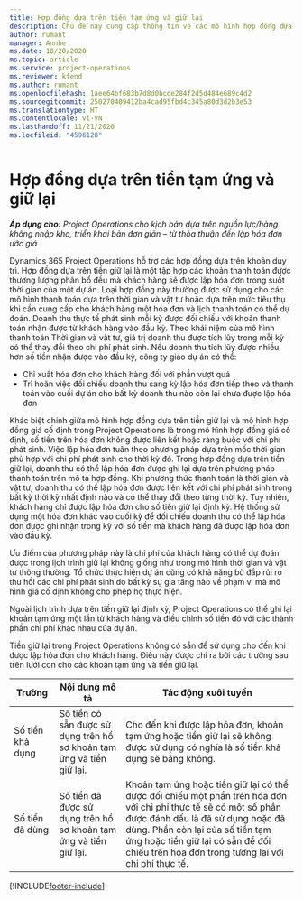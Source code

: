 ```yaml
---
title: Hợp đồng dựa trên tiền tạm ứng và giữ lại
description: Chủ đề này cung cấp thông tin về các mô hình hợp đồng dựa trên tiền giữ lại và khoản tạm ứng trong Project Operations.
author: rumant
manager: Annbe
ms.date: 10/20/2020
ms.topic: article
ms.service: project-operations
ms.reviewer: kfend
ms.author: rumant
ms.openlocfilehash: 1aee64bf683b7d8d0bcde284f2d5d484e689c4d2
ms.sourcegitcommit: 250270409412ba4cad95fbd4c345a80d3d2b3e53
ms.translationtype: HT
ms.contentlocale: vi-VN
ms.lasthandoff: 11/21/2020
ms.locfileid: "4596128"
---
```

# <a name="advances-and-retainer-based-contracts"></a>Hợp đồng dựa trên tiền tạm ứng và giữ lại


_**Áp dụng cho:** Project Operations cho kịch bản dựa trên nguồn lực/hàng không nhập kho, triển khai bản đơn giản – từ thỏa thuận đến lập hóa đơn ước giá_

Dynamics 365 Project Operations hỗ trợ các hợp đồng dựa trên khoản duy trì. Hợp đồng dựa trên tiền giữ lại là một tập hợp các khoản thanh toán được thương lượng phân bổ đều mà khách hàng sẽ được lập hóa đơn trong suốt thời gian của một dự án. Loại hợp đồng này thường được sử dụng cho các mô hình thanh toán dựa trên thời gian và vật tư hoặc dựa trên mức tiêu thụ khi cần cung cấp cho khách hàng một hóa đơn và lịch thanh toán có thể dự đoán. Doanh thu thực tế phát sinh mỗi kỳ được đối chiếu với khoản thanh toán nhận được từ khách hàng vào đầu kỳ. Theo khái niệm của mô hình thanh toán Thời gian và vật tư, giá trị doanh thu được tích lũy trong mỗi kỳ có thể thay đổi theo chi phí phát sinh. Nếu doanh thu tích lũy được nhiều hơn số tiền nhận được vào đầu kỳ, công ty giao dự án có thể:

- Chỉ xuất hóa đơn cho khách hàng đối với phần vượt quá 
- Trì hoãn việc đối chiếu doanh thu sang kỳ lập hóa đơn tiếp theo và thanh toán vào cuối dự án cho bất kỳ doanh thu nào còn lại chưa được lập hóa đơn

Khác biệt chính giữa mô hình hợp đồng dựa trên tiền giữ lại và mô hình hợp đồng giá cố định trong Project Operations là trong mô hình hợp đồng giá cố định, số tiền trên hóa đơn không được liên kết hoặc ràng buộc với chi phí phát sinh. Việc lập hóa đơn tuân theo phương pháp dựa trên mốc thời gian phù hợp với chi phí phát sinh cho thời kỳ đó. Trong hợp đồng dựa trên tiền giữ lại, doanh thu có thể lập hóa đơn được ghi lại dựa trên phương pháp thanh toán trên mô tả hợp đồng. Khi phương thức thanh toán là thời gian và vật tư, doanh thu có thể lập hóa đơn được liên kết với chi phí phát sinh trong bất kỳ thời kỳ nhất định nào và có thể thay đổi theo từng thời kỳ. Tuy nhiên, khách hàng chỉ được lập hóa đơn cho số tiền giữ lại định kỳ. Hệ thống sử dụng một hóa đơn khác vào cuối kỳ để đối chiếu doanh thu có thể lập hóa đơn được ghi nhận trong kỳ với số tiền mà khách hàng đã được lập hóa đơn vào đầu kỳ.

Ưu điểm của phương pháp này là chi phí của khách hàng có thể dự đoán được trong lịch trình giữ lại không giống như trong mô hình thời gian và vật tư thông thường. Tổ chức thực hiện dự án cũng có khả năng bù đắp rủi ro thu hồi các chi phí phát sinh do bất kỳ sự gia tăng nào về phạm vi mà mô hình giá cố định không cho phép họ thực hiện.

Ngoài lịch trình dựa trên tiền giữ lại định kỳ, Project Operations có thể ghi lại khoản tạm ứng một lần từ khách hàng và điều chỉnh số tiền đó với các thành phần chi phí khác nhau của dự án.

Tiền giữ lại trong Project Operations không có sẵn để sử dụng cho đến khi được lập hóa đơn cho khách hàng. Điều này được chỉ ra bởi các trường sau trên lưới con cho các khoản tạm ứng và tiền giữ lại.

| Trường | Nội dung mô tả | Tác động xuôi tuyến |
| --- | --- | --- |
| Số tiền khả dụng | Số tiền có sẵn được sử dụng trên hồ sơ khoản tạm ứng và tiền giữ lại. | Cho đến khi được lập hóa đơn, khoản tạm ứng hoặc tiền giữ lại sẽ không được sử dụng có nghĩa là số tiền khả dụng sẽ bằng không. |
| Số tiền đã dùng | Số tiền đã được sử dụng trên hồ sơ khoản tạm ứng và tiền giữ lại. | Khoản tạm ứng hoặc tiền giữ lại có thể được đối chiếu một phần trên hóa đơn với chi phí thực tế sẽ có một số phần được đánh dấu là đã sử dụng hoặc đã dùng. Phần còn lại của số tiền tạm ứng hoặc tiền giữ lại có sẵn để đối chiếu trên hóa đơn trong tương lai với chi phí thực tế. |


[!INCLUDE[footer-include](../../includes/footer-banner.md)]